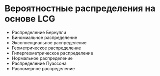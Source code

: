 # Вероятностные распределения на основе LCG

- Распределение Бернулли
- Биномиальное распределение
- Эксопненциальное распределение
- Геометрическое распределение
- Гипергеометрическое распределение
- Нормальное распределение
- Распределение Пуассона
- Равномерное распределение
